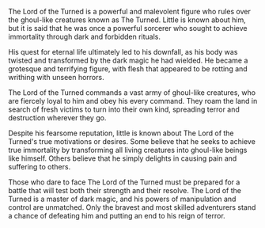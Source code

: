 The Lord of the Turned is a powerful and malevolent figure who rules over the ghoul-like creatures known as The Turned. Little is known about him, but it is said that he was once a powerful sorcerer who sought to achieve immortality through dark and forbidden rituals.

His quest for eternal life ultimately led to his downfall, as his body was twisted and transformed by the dark magic he had wielded. He became a grotesque and terrifying figure, with flesh that appeared to be rotting and writhing with unseen horrors.

The Lord of the Turned commands a vast army of ghoul-like creatures, who are fiercely loyal to him and obey his every command. They roam the land in search of fresh victims to turn into their own kind, spreading terror and destruction wherever they go.

Despite his fearsome reputation, little is known about The Lord of the Turned's true motivations or desires. Some believe that he seeks to achieve true immortality by transforming all living creatures into ghoul-like beings like himself. Others believe that he simply delights in causing pain and suffering to others.

Those who dare to face The Lord of the Turned must be prepared for a battle that will test both their strength and their resolve. The Lord of the Turned is a master of dark magic, and his powers of manipulation and control are unmatched. Only the bravest and most skilled adventurers stand a chance of defeating him and putting an end to his reign of terror.